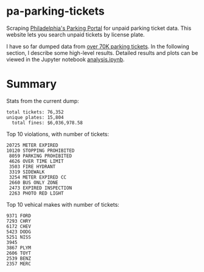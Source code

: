 # pa-parking-tickets

Scraping [Philadelphia's Parking Portal](https://onlineserviceshub.com/ParkingPortal/Philadelphia) for unpaid parking ticket data. This website lets you search unpaid tickets by license plate.

I have so far dumped data from [over 70K parking tickets](data). In the following section, I describe some high-level results. Detailed results and plots can be viewed in the Jupyter notebook [analysis.ipynb](analysis.ipynb).

# Summary

Stats from the current dump:

```
total tickets: 76,352
unique plates: 15,804
  total fines: $6,036,978.58
```

Top 10 violations, with number of tickets:

```
20725 METER EXPIRED
10120 STOPPING PROHIBITED
 8059 PARKING PROHIBITED
 4626 OVER TIME LIMIT
 3503 FIRE HYDRANT
 3319 SIDEWALK
 3254 METER EXPIRED CC
 2660 BUS ONLY ZONE
 2473 EXPIRED INSPECTION
 2263 PHOTO RED LIGHT
```

Top 10 vehical makes with number of tickets:

```
9371 FORD
7293 CHRY
6172 CHEV
5423 DODG
5251 NISS
3945 
3867 PLYM
2606 TOYT
2539 BENZ
2357 MERC
```
